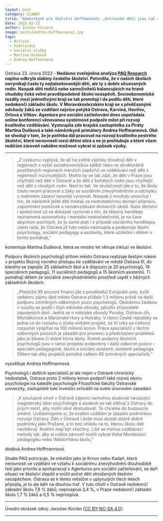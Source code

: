 ```yaml
---
layout: post
category: CLANKY
title: 'Náměstkyně pro školství Hoffmannová: „Ostravské děti jsou tak chytré jako děti Pražanů, nerovnosti řešíme masivními investicemi do školství.“'			
date: 2022-02-23
author: Zuzana Klusová
image: posts/andrea-hoffmannova2.jpg
tags:						
  - Ostrava		
  - Vzdělávání		
  - Sociální-služby		
  - Martina-Dušková
  - Andrea-Hoffmannová
---
```



Ostrava 23. února 2022 - **Nedávno zveřejněná analýza [PAQ Research](https://www.paqresearch.cz/post/ne%C3%BAsp%C4%9B%C5%A1nost-ve-%C5%A1kole-souvis%C3%AD-i-s-exekucemi-nov%C3%A1-mapa-ukazuje-kter%C3%A9-obce-s-n%C3%AD-um%C3%AD-bojovat) naplno odkryla slabiny českého školství. Potvrdila, že v našich školách nevynikají často ty nejtalentovanější děti, ale ty z dobře situovaných rodin. Naopak děti rodičů nebo samoživitelů balancujících na hraně chudoby čeká velmi pravděpodobně školní neúspěch. Socioekonomické rozdíly mezi jednotlivými kraji se tak promítají i do podílu dětí, které nedokončí základní školu. V Moravskoslezském kraji se s předčasnými odchody žáků ze vzdělání nejvíce potýká Ostrava, Karviná, Havířov, Orlová a Vítkov. Agentura pro sociální začleňování dnes uspořádala online konferenci věnovanou systémové podpoře měst při rozvoji kvalitního vzdělávání. Vystoupila zde krajská zastupitelka za Piráty Martina Dušková a také náměstkyně primátory Andrea Hoffmannová. Obě se shodují v tom, že je potřeba dál pracovat na rozvoji kvalitního pestrého školství, které nerovnosti mezi dětmi stírá a ne je prohlubuje a které všem rodičům zároveň nabídne možnost vybrat si způsob výuky.**

<hr />

>„Z výzkumu vyplývá, že až na světlé výjimky dosahují děti v regionech s vyšší sociekonomickou zátěží nebo ve strukturálně postižených regionech menších úspěchů ve vzdělávání než děti v regionech rozvinutějších. Mohlo by se tak zdát, že děti v Praze jsou chytřejší než děti v Ostravě a že děti z bohatých rodin jsou chytřejší než děti z chudých rodin. Není to tak. Ve skutečnosti jde o to, že školy často neumí pracovat s žáky se sociálním znevýhodněním a odchylku v rodinném zázemí neumějí vyrovnat. Naopak ji mnohdy umocňují i tím, že následně ještě dítě trestají za nedostatečnou domácí přípravu, zapomínání pomůcek a neodevzdávání domácích úkolů. Naše školství i společnost už se dokázali vyrovnat s tím, že tělesný hendikep neznamená automaticky i mentální nedostatečnost, je na čase abychom pochopili, že to samé platí i v případě sociálního hendikepu. Jsem ráda, že Ostrava již tuto cestu nastoupila a podporuje školní psychology, sociální pedagogy a asistenty, které učitelům i dětem v tomto pomáhají,“

komentuje Martina Dušková, která se mnoho let věnuje inkluzi ve školství.

Podporu školních psychologů přitom město Ostrava realizuje šestým rokem v projektu Rozvoj rovného přístupu ke vzdělávání ve městě Ostrava III, do kterého se zapojilo 25 základních škol a k dispozici je 20 psychologů, 16 speciálních pedagogů, 11 sociálních pedagogů a 15 školních asistentů. Ti pomáhají dětem ze sociálně znevýhodněného prostředí uspět v běžných základních školách.

>„Přestože 95 procent financí jde z prostředků Evropské unie, kvůli velkému zájmu škol město Ostrava přidalo 1,3 milionu právě na další podporu zmíněných odborných pozic psychologů. Obdobnou částkou v součtu se podílí i čtyři městské obvody, jakožto zřizovatelé zapojených škol. Jedná se o městské obvody Poruba, Ostrava-Jih, Michálkovice a Mariánské Hory a Hulváky. V rámci České republiky se jedná co do rozsahu o zcela unikátní projekt, za tři roky se celkový rozpočet vyšplhal na 100 milionů korun. Práce specialistů v těchto odborných pozicích je zásadní pro prevenci a předcházení problémů jako je šikana či dobré klima školy. Kromě podpory školních psychologů jsou v rámci projektu podpořeny i další odborné pozice – speciální pedagogové, školní a sociální asistenti, asistenti pedagoga. Dětem tak díky projektů pomáhá celkem 65 zmíněných specialistů,“

vysvětluje Andrea Hoffmannová.

Psychologů i dalších specialistů je ale nejen v Ostravě chronický nedostatek, Ostrava proto 2 miliony korun podpoří také rozvoj oboru psychologie na katedře psychologie Filozofické fakulty Ostravské univerzity, zastupitelé tuto investici schválili na svém únorovém zasedání.

>„V současné chvíli v Ostravě zájemci nemohou studovat navazující magisterský obor psychologie a studenti se tak stěhují z Ostravy do jiných měst, aby mohli obor dostudovat. To chceme do budoucna změnit. Uvědomujeme si, že kvalitní vzdělání je zásadní podmínkou rozvoje Ostravy. Děti v Ostravě i jinde musí dostat stejně dobré podmínky jako Pražané, a to bez ohledu na to, kterou školu děti navštěvují. Kvalitní mají být všechny. Lišit se mohou vzdělávací metody tak, aby si rodiče zároveň mohli vybrat třeba Montessori pedagogiku nebo Waldorfskou školu,“

dodává Andrea Hoffmannová.

Studie PAQ potvrzuje, že městům jako je Krnov nebo Kadaň, která nerovnosti ve vzdělání ve vztahu k sociálnímu znevýhodnění dlouhodobě řeší jako prioritu a spolupracují s Agenturou pro sociální začleňování, se daří situaci ve školství zlepšit a snížit počet dětí ohrožených školním neúspěchem. Ostrava se k těmto městům v uplynulých třech letech připojila, je to ale běh na dlouhou trať. V tuto chvíli v Ostravě nedokončí základní školu 7,8 %  žáků, neprospívá 3,4 %,  v Praze nedokončí základní školu 1,7 % žáků a 0,5 % neprospívá.

---

Úvodní obrázek zdroj: Jaroslav Kocián \[[CC BY-NC-SA 4.0](https://creativecommons.org/licenses/by-nc-sa/4.0/deed.cs)\].

- - -
